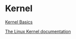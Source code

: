 # Kernel

[Kernel Basics](https://www.youtube.com/watch?v=rTcnTOXf_jM)

[The Linux Kernel documentation](https://docs.kernel.org/)
